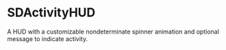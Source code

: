 SDActivityHUD
=============

A HUD with a customizable nondeterminate spinner animation and optional message to indicate activity.
